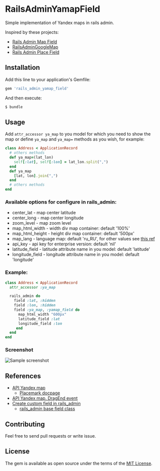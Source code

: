 # RailsAdminYamapField

Simple implementation of Yandex maps in rails admin.

Inspired by these projects:
* [Rails Admin Map Field](https://github.com/beyondthestory/rails_admin_map_field)
* [RailsAdminGoogleMap](https://github.com/nicovak/rails_admin_google_map)
* [Rails Admin Place Field](https://github.com/thinkclay/rails_admin_place_field/)

## Installation

Add this line to your application's Gemfile:

```ruby
gem 'rails_admin_yamap_field'
```

And then execute:
```bash
$ bundle
```

## Usage

Add `attr_accessor ya_map` to you model for which you need to show the map or define
`ya_map` and `ya_map=` methods as you wish, for example:

```ruby
class Address < ApplicationRecord
  # others methods
  def ya_map=(lat_lon)
    self[:lat], self[:lon] = lat_lon.split(",")
  end
  def ya_map
    [lat, lon].join(",")
  end
  # others methods
end
```

### Available options for configure in rails_admin:

* center_lat - map center latitude
* center_long - map center longitude
* zoom_level - map zoom level
* map_html_width - width div map container: default '100%'
* map_html_height - height div map container: default '500px'
* map_lang - language map: default 'ru_RU', for other values see [this ref](https://tech.yandex.ru/maps/doc/jsapi/2.1/dg/concepts/load-docpage/#load__param)
* api_key - api key for enterprise version: default 'nil'
* latitude_field - latitude attribute name in you model: default 'latitude'
* longitude_field - longitude attribute name in you model: default 'longitude'

### Example:

```ruby
class Address < ApplicationRecord
  attr_accessor :ya_map

  rails_admin do
    field :lat, :hidden
    field :lon, :hidden
    field :ya_map, :yamap_field do
      map_html_width "600px"
      latitude_field :lat
      longitude_field :lon
     end
  end
end
```

### Screenshot

![Sample screenshot](/wiki/screenshot.png)

## References

* [API Yandex map](https://tech.yandex.ru/maps/doc/jsapi/2.1/quick-start/index-docpage/)
  * [Placemark docpage](https://tech.yandex.ru/maps/doc/jsapi/2.1/ref/reference/Placemark-docpage/)
* [API Yandex map. DragEnd event](https://yandex.ru/blog/mapsapi/24027)
* [Create custom field in rails_admin](https://github.com/sferik/rails_admin/wiki/Custom-field)
  * [rails_admin base field class](https://github.com/sferik/rails_admin/blob/master/lib/rails_admin/config/fields/base.rb)

## Contributing

Feel free to send pull requests or write issue.

## License

The gem is available as open source under the terms of the [MIT License](https://opensource.org/licenses/MIT).
